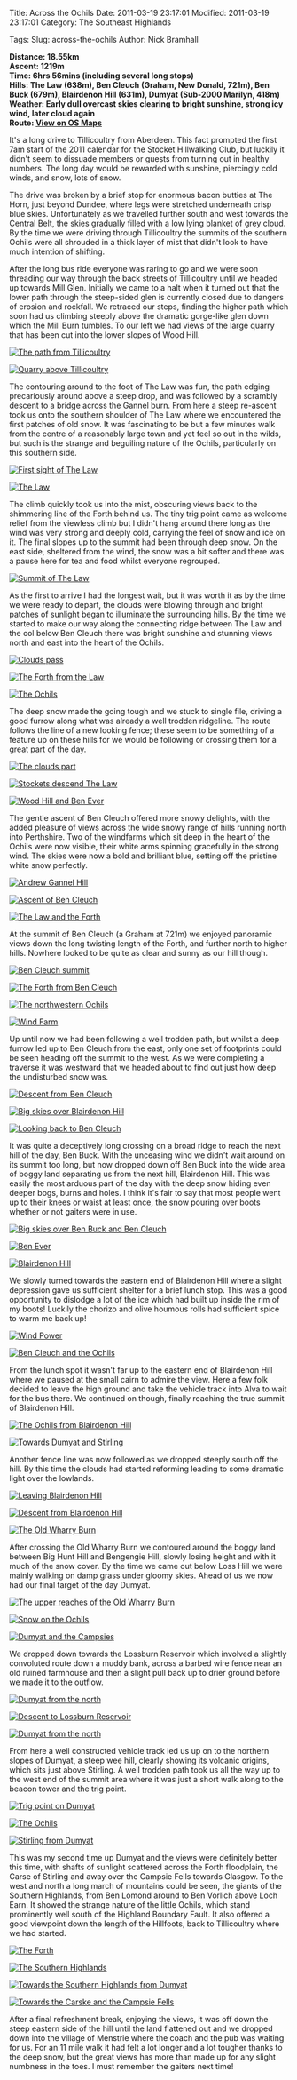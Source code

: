 Title: Across the Ochils
Date: 2011-03-19 23:17:01
Modified: 2011-03-19 23:17:01
Category: The Southeast Highlands

Tags: 
Slug: across-the-ochils
Author: Nick Bramhall

**Distance: 18.55km  
Ascent: 1219m  
Time: 6hrs 56mins (including several long stops)  
Hills: The Law (638m), Ben Cleuch (Graham, New Donald, 721m), Ben Buck (679m), Blairdenon Hill (631m), Dumyat (Sub-2000 Marilyn, 418m)  
Weather: Early dull overcast skies clearing to bright sunshine, strong icy wind, later cloud again  
Route: [View on OS Maps](https://www.invertedworld.co.uk/hillwalking/trip/349)**



It's a long drive to Tillicoultry from Aberdeen. This fact prompted the first 7am start of the 2011 calendar for the Stocket Hillwalking Club, but luckily it didn't seem to dissuade members or guests from turning out in healthy numbers. The long day would be rewarded with sunshine, piercingly cold winds, and snow, lots of snow.



<!--more-->



The drive was broken by a brief stop for enormous bacon butties at The Horn, just beyond Dundee, where legs were stretched underneath crisp blue skies. Unfortunately as we travelled further south and west towards the Central Belt, the skies gradually filled with a low lying blanket of grey cloud. By the time we were driving through Tillicoultry the summits of the southern Ochils were all shrouded in a thick layer of mist that didn't look to have much intention of shifting. 



After the long bus ride everyone was raring to go and we were soon threading our way through the back streets of Tillicoultry until we headed up towards Mill Glen. Initially we came to a halt when it turned out that the lower path through the steep-sided glen is currently closed due to dangers of erosion and rockfall. We retraced our steps, finding the higher path which soon had us climbing steeply above the dramatic gorge-like glen down which the Mill Burn tumbles. To our left we had views of the large quarry that has been cut into the lower slopes of Wood Hill.



[![The path from Tillicoultry](http://farm6.static.flickr.com/5148/5551080535_7d0a7d686a_b.jpg)](http://www.flickr.com/photos/53725815@N00/5551080535)



[![Quarry above Tillicoultry](http://farm6.static.flickr.com/5270/5551076277_f3ba6a5e35_b.jpg)](http://www.flickr.com/photos/53725815@N00/5551076277)



The contouring around to the foot of The Law was fun, the path edging precariously around above a steep drop, and was followed by a scrambly descent to a bridge across the Gannel burn. From here a steep re-ascent took us onto the southern shoulder of The Law where we encountered the first patches of old snow. It was fascinating to be but a few minutes walk from the centre of a reasonably large town and yet feel so out in the wilds, but such is the strange and beguiling nature of the Ochils, particularly on this southern side.



[![First sight of The Law](http://farm6.static.flickr.com/5059/5551666506_8f3a545a09_b.jpg)](http://www.flickr.com/photos/53725815@N00/5551666506)



[![The Law](http://farm6.static.flickr.com/5229/5551090043_9dc2c3d803_b.jpg)](http://www.flickr.com/photos/53725815@N00/5551090043)



The climb quickly took us into the mist, obscuring views back to the shimmering line of the Forth behind us. The tiny trig point came as welcome relief from the viewless climb but I didn't hang around there long as the wind was very strong and deeply cold, carrying the feel of snow and ice on it. The final slopes up to the summit had been through deep snow. On the east side, sheltered from the wind, the snow was a bit softer and there was a pause here for tea and food whilst everyone regrouped.



[![Summit of The Law](http://farm6.static.flickr.com/5301/5551096047_2399933c5f_b.jpg)](http://www.flickr.com/photos/53725815@N00/5551096047)



As the first to arrive I had the longest wait, but it was worth it as by the time we were ready to depart, the clouds were blowing through and bright patches of sunlight began to illuminate the surrounding hills. By the time we started to make our way along the connecting ridge between The Law and the col below Ben Cleuch there was bright sunshine and stunning views north and east into the heart of the Ochils.



[![Clouds pass](http://farm6.static.flickr.com/5067/5551101853_82d7f7027b_b.jpg)](http://www.flickr.com/photos/53725815@N00/5551101853)



[![The Forth from the Law](http://farm6.static.flickr.com/5023/5551119409_6f51f4d34c_b.jpg)](http://www.flickr.com/photos/53725815@N00/5551119409)



[![The Ochils](http://farm6.static.flickr.com/5183/5551123019_de02b0804e_b.jpg)](http://www.flickr.com/photos/53725815@N00/5551123019)



The deep snow made the going tough and we stuck to single file, driving a good furrow along what was already a well trodden ridgeline. The route follows the line of a new looking fence; these seem to be something of a feature up on these hills for we would be following or crossing them for a great part of the day.



[![The clouds part](http://farm6.static.flickr.com/5011/5541973151_272e41dce6_b.jpg)](http://www.flickr.com/photos/53725815@N00/5541973151)



[![Stockets descend The Law](http://farm6.static.flickr.com/5260/5551714488_54ccb39402_b.jpg)](http://www.flickr.com/photos/53725815@N00/5551714488)



[![Wood Hill and Ben Ever](http://farm6.static.flickr.com/5068/5551134749_1ff5089502_b.jpg)](http://www.flickr.com/photos/53725815@N00/5551134749)



The gentle ascent of Ben Cleuch offered more snowy delights, with the added pleasure of views across the wide snowy range of hills running north into Perthshire. Two of the windfarms which sit deep in the heart of the Ochils were now visible, their white arms spinning gracefully in the strong wind. The skies were now a bold and brilliant blue, setting off the pristine white snow perfectly.



[![Andrew Gannel Hill](http://farm6.static.flickr.com/5301/5551146013_8bacaeb91b_b.jpg)](http://www.flickr.com/photos/53725815@N00/5551146013)



[![Ascent of Ben Cleuch](http://farm6.static.flickr.com/5017/5551735602_fc68762793_b.jpg)](http://www.flickr.com/photos/53725815@N00/5551735602)



[![The Law and the Forth](http://farm6.static.flickr.com/5309/5551154123_41ab015ea6_b.jpg)](http://www.flickr.com/photos/53725815@N00/5551154123)



At the summit of Ben Cleuch (a Graham at 721m) we enjoyed panoramic views down the long twisting length of the Forth, and further north to higher hills. Nowhere looked to be quite as clear and sunny as our hill though.



[![Ben Cleuch summit](http://farm6.static.flickr.com/5068/5551743424_e749d62193_b.jpg)](http://www.flickr.com/photos/53725815@N00/5551743424)



[![The Forth from Ben Cleuch](http://farm6.static.flickr.com/5027/5551751942_0eeb207c98_b.jpg)](http://www.flickr.com/photos/53725815@N00/5551751942)



[![The northwestern Ochils](http://farm6.static.flickr.com/5065/5551759154_24b81b0c6b_b.jpg)](http://www.flickr.com/photos/53725815@N00/5551759154)



[![Wind Farm](http://farm6.static.flickr.com/5308/5551756738_3e42d3e990_b.jpg)](http://www.flickr.com/photos/53725815@N00/5551756738)



Up until now we had been following a well trodden path, but whilst a deep furrow led up to Ben Cleuch from the east, only one set of footprints could be seen heading off the summit to the west. As we were completing a traverse it was westward that we headed about to find out just how deep the undisturbed snow was. 



[![Descent from Ben Cleuch](http://farm6.static.flickr.com/5263/5551763202_21850661ba_b.jpg)](http://www.flickr.com/photos/53725815@N00/5551763202)



[![Big skies over Blairdenon Hill](http://farm6.static.flickr.com/5067/5551177183_cb4ec5bb68_b.jpg)](http://www.flickr.com/photos/53725815@N00/5551177183)



[![Looking back to Ben Cleuch](http://farm6.static.flickr.com/5295/5543336587_cb45f72545_b.jpg)](http://www.flickr.com/photos/53725815@N00/5543336587)



It was quite a deceptively long crossing on a broad ridge to reach the next hill of the day, Ben Buck. With the unceasing wind we didn't wait around on its summit too long, but now dropped down off Ben Buck into the wide area of boggy land separating us from the next hill, Blairdenon Hill. This was easily the most arduous part of the day with the deep snow hiding even deeper bogs, burns and holes. I think it's fair to say that most people went up to their knees or waist at least once, the snow pouring over boots whether or not gaiters were in use.



[![Big skies over Ben Buck and Ben Cleuch](http://farm6.static.flickr.com/5305/5551186037_6b56473530_b.jpg)](http://www.flickr.com/photos/53725815@N00/5551186037)



[![Ben Ever](http://farm6.static.flickr.com/5269/5551776088_37d2aaff59_b.jpg)](http://www.flickr.com/photos/53725815@N00/5551776088)



[![Blairdenon Hill](http://farm6.static.flickr.com/5259/5551196875_188b5332e0_b.jpg)](http://www.flickr.com/photos/53725815@N00/5551196875)



We slowly turned towards the eastern end of Blairdenon Hill where a slight depression gave us sufficient shelter for a brief lunch stop. This was a good opportunity to dislodge a lot of the ice which had built up inside the rim of my boots! Luckily the chorizo and olive houmous rolls had sufficient spice to warm me back up!



[![Wind Power](http://farm6.static.flickr.com/5016/5551786318_be877c3c4a_b.jpg)](http://www.flickr.com/photos/53725815@N00/5551786318)



[![Ben Cleuch and the Ochils](http://farm6.static.flickr.com/5054/5551207339_8863f39334_b.jpg)](http://www.flickr.com/photos/53725815@N00/5551207339)



From the lunch spot it wasn't far up to the eastern end of Blairdenon Hill where we paused at the small cairn to admire the view. Here a few folk decided to leave the high ground and take the vehicle track into Alva to wait for the bus there. We continued on though, finally reaching the true summit of Blairdenon Hill.



[![The Ochils from Blairdenon Hill](http://farm6.static.flickr.com/5055/5551210115_e917f50ba0_b.jpg)](http://www.flickr.com/photos/53725815@N00/5551210115)



[![Towards Dumyat and Stirling](http://farm6.static.flickr.com/5189/5551212647_f3450f890a_b.jpg)](http://www.flickr.com/photos/53725815@N00/5551212647)



Another fence line was now followed as we dropped steeply south off the hill. By this time the clouds had started reforming leading to some dramatic light over the lowlands.



[![Leaving Blairdenon Hill](http://farm6.static.flickr.com/5028/5551215461_9dd47e43c3_b.jpg)](http://www.flickr.com/photos/53725815@N00/5551215461)



[![Descent from Blairdenon Hill](http://farm6.static.flickr.com/5183/5551809394_00c98c37a5_b.jpg)](http://www.flickr.com/photos/53725815@N00/5551809394)



[![The Old Wharry Burn](http://farm6.static.flickr.com/5052/5551228313_d49faa0b1a_b.jpg)](http://www.flickr.com/photos/53725815@N00/5551228313)



After crossing the Old Wharry Burn we contoured around the boggy land between Big Hunt Hill and Bengengie Hill, slowly losing height and with it much of the snow cover. By the time we came out below Loss Hill we were mainly walking on damp grass under gloomy skies. Ahead of us we now had our final target of the day Dumyat. 



[![The upper reaches of the Old Wharry Burn](http://farm6.static.flickr.com/5172/5551817566_e45a01969e_b.jpg)](http://www.flickr.com/photos/53725815@N00/5551817566)



[![Snow on the Ochils](http://farm6.static.flickr.com/5174/5551236227_b4dc9213f3_b.jpg)](http://www.flickr.com/photos/53725815@N00/5551236227)



[![Dumyat and the Campsies](http://farm6.static.flickr.com/5186/5551823834_736813d59a_b.jpg)](http://www.flickr.com/photos/53725815@N00/5551823834)



We dropped down towards the Lossburn Reservoir which involved a slightly convoluted route down a muddy bank, across a barbed wire fence near an old ruined farmhouse and then a slight pull back up to drier ground before we made it to the outflow.



[![Dumyat from the north](http://farm6.static.flickr.com/5139/5551830014_a142731e3c_b.jpg)](http://www.flickr.com/photos/53725815@N00/5551830014)



[![Descent to Lossburn Reservoir](http://farm6.static.flickr.com/5131/5551832674_97f53c1dd5_b.jpg)](http://www.flickr.com/photos/53725815@N00/5551832674)



[![Dumyat from the north](http://farm6.static.flickr.com/5022/5551256035_107a011cb7_b.jpg)](http://www.flickr.com/photos/53725815@N00/5551256035)



From here a well constructed vehicle track led us up on to the northern slopes of Dumyat, a steep wee hill, clearly showing its volcanic origins, which sits just above Stirling. A well trodden path took us all the way up to the west end of the summit area where it was just a short walk along to the beacon tower and the trig point.



[![Trig point on Dumyat](http://farm6.static.flickr.com/5024/5551859438_b4beb27036_b.jpg)](http://www.flickr.com/photos/53725815@N00/5551859438)



[![The Ochils](http://farm6.static.flickr.com/5062/5551853444_5e7a8f5e9e_b.jpg)](http://www.flickr.com/photos/53725815@N00/5551853444)



[![Stirling from Dumyat](http://farm6.static.flickr.com/5133/5551276413_8674a12840_b.jpg)](http://www.flickr.com/photos/53725815@N00/5551276413)



This was my second time up Dumyat and the views were definitely better this time, with shafts of sunlight scattered across the Forth floodplain, the Carse of Stirling and away over the Campsie Fells towards Glasgow. To the west and north a long march of mountains could be seen, the giants of the Southern Highlands, from Ben Lomond around to Ben Vorlich above Loch Earn. It showed the strange nature of the little Ochils, which stand prominently well south of the Highland Boundary Fault. It also offered a good viewpoint down the length of the Hillfoots, back to Tillicoultry where we had started.



[![The Forth](http://farm6.static.flickr.com/5012/5551297123_72fb073c09_b.jpg)](http://www.flickr.com/photos/53725815@N00/5551297123)



[![The Southern Highlands](http://farm6.static.flickr.com/5224/5551279277_6ffb547e0f_b.jpg)](http://www.flickr.com/photos/53725815@N00/5551279277)



[![Towards the Southern Highlands from Dumyat](http://farm6.static.flickr.com/5222/5551868414_3b3c08b69e_b.jpg)](http://www.flickr.com/photos/53725815@N00/5551868414)



[![Towards the Carske and the Campsie Fells](http://farm6.static.flickr.com/5300/5551288693_17c551e12c_b.jpg)](http://www.flickr.com/photos/53725815@N00/5551288693)



After a final refreshment break, enjoying the views, it was off down the steep eastern side of the hill until the land flattened out and we dropped down into the village of Menstrie where the coach and the pub was waiting for us. For an 11 mile walk it had felt a lot longer and a lot tougher thanks to the deep snow, but the great views has more than made up for any slight numbness in the toes. I must remember the gaiters next time!
